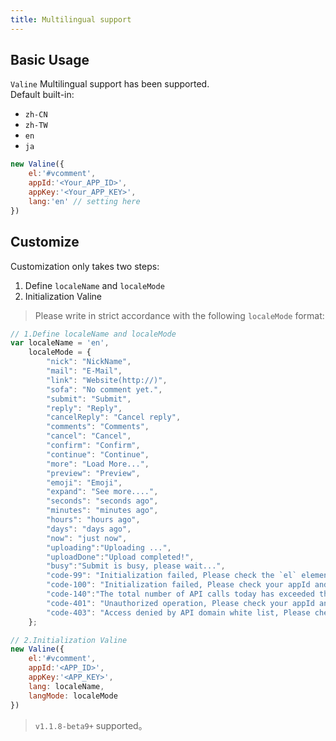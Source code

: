 ```yaml
---
title: Multilingual support
---
```


## Basic Usage
`Valine` Multilingual support has been supported.  
Default built-in:
- `zh-CN`
- `zh-TW`
- `en`
- `ja`

```js
new Valine({
    el:'#vcomment',
    appId:'<Your_APP_ID>',
    appKey:'<Your_APP_KEY>',
    lang:'en' // setting here
})
```

## Customize
Customization only takes two steps:
1. Define `localeName` and `localeMode`
2. Initialization Valine

> Please write in strict accordance with the following `localeMode` format:

```js
// 1.Define localeName and localeMode 
var localeName = 'en',
    localeMode = {	
        "nick": "NickName",
        "mail": "E-Mail",
        "link": "Website(http://)",
        "sofa": "No comment yet.",
        "submit": "Submit",
        "reply": "Reply",
        "cancelReply": "Cancel reply",
        "comments": "Comments",
        "cancel": "Cancel",
        "confirm": "Confirm",
        "continue": "Continue",
        "more": "Load More...",
        "preview": "Preview",
        "emoji": "Emoji",
        "expand": "See more....",
        "seconds": "seconds ago",
        "minutes": "minutes ago",
        "hours": "hours ago",
        "days": "days ago",
        "now": "just now",
        "uploading":"Uploading ...",
        "uploadDone":"Upload completed!",
        "busy":"Submit is busy, please wait...",
        "code-99": "Initialization failed, Please check the `el` element in the init method.",
        "code-100": "Initialization failed, Please check your appId and appKey.",
        "code-140":"The total number of API calls today has exceeded the development version limit.",
        "code-401": "Unauthorized operation, Please check your appId and appKey.",
        "code-403": "Access denied by API domain white list, Please check your security domain."
    };

// 2.Initialization Valine
new Valine({
    el:'#vcomment',
    appId:'<APP_ID>',
    appKey:'<APP_KEY>',
    lang: localeName,
    langMode: localeMode
})
```

> `v1.1.8-beta9+` supported。
